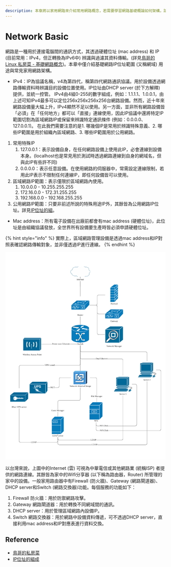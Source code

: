 ```yaml
---
description: 本章將以家用網路來介紹常用網路概念，若需要學習網路基礎概論如何架構，請參考鳥哥的 Linux 私房菜 - 基礎網路概念。
---
```


# Network Basic

網路是一種用於連接電腦間的通訊方式，其透過硬體位址 \(mac address\) 和 IP \(目前常用：IPv4，但正轉換為IPv6中\) 辨識與過濾其資料傳輸。\(詳見[鳥哥的 Linux 私房菜 - 基礎網路概念](http://linux.vbird.org/linux_server/0110network_basic.php)\)。本章中僅介紹基礎網路IP位址範圍 \(又稱網域\) 用途與常見家用網路架構。

* IPv4：IP為協議名稱，v4為第四代，稱第四代網路通訊協議。用於設備透過網路傳輸資料時辨識目的設備位置使用。IP位址由DHCP server \(於下方解釋\) 提供，並統一控管。 IPv4由4組0-255的數字組成，例如：1.1.1.1、1.0.0.1，由上述可知IPv4最多可以定位256x256x256x256台網路設備。然而，近十年來網路設備量大幅上升，IPv4顯然不足以使用。另一方面，並非所有網路設備皆「必須」在「任何地方」都可以「直接」連線使用，因此IP協議中還將特定IP範圍切割為區域網路IP或保留來辨識特定通訊條件 \(例如：0.0.0.0、127.0.0.1\)。 在此我們需要注意的是1. 哪幾個IP是常用於辨識特殊意義、2. 哪些IP範圍是用於組織內區域網路、3. 哪些IP範圍用於公用網路。

1. 常用特殊IP
   1. 127.0.0.1：表示設備自身，在任何網路設備上使用此IP，必會連線到設備本身。\(localhost也是常見用於測試時透過網路連線到自身的網域名，但與此IP有些許不同\)
   2. 0.0.0.0：表示任意設備。在使用網路的伺服器中，常需設定連線限制，若用此IP表示不限制任何連線IP，即任何設備皆可以使用。
2. 區域網路IP範圍：表示僅限於區域網路內使用。
   1. 10.0.0.0 - 10.255.255.255
   2. 172.16.0.0 - 172.31.255.255
   3. 192.168.0.0 - 192.168.255.255
3. 公用網路IP範圍：只要非前述所說的特殊用途IP外，其餘皆為公用網路IP位址。詳見[IP位址的組](http://kevin.hwai.edu.tw/~kevin/material/EAssistant/IP_Class.htm)。

* Mac address：所有電子設備在出廠前都會有mac address \(硬體位址\)，此位址是由組織協議發放，全世界所有設備要生產時皆必須申請硬體位址。

{% hint style="info" %}
實際上，區域網路管理設備是透過mac address和IP對照表確認網路傳輸對象，並非僅透過IP進行連線。
{% endhint %}

![](../.gitbook/assets/network-system-diagram.png)

以台灣來說，上圖中的Internet \(雲\) 可視為中華電信或其他網路業 \(統稱ISP\) 者提供的網路連線。其餘皆為家中的Wifi分享器 \(以下稱為路由器，Router\) 所管理的家中的設備。一般家用路由器中有Firewall \(防火牆\)、Gateway \(網路閘道器\)、DHCP server和Switch \(網路交換器\)功能。每個服務的功能如下：

1. Firewall 防火牆：用於防禦網路攻擊。
2. Gateway 網路閘道器：用於轉換不同網域間的通訊。
3. DHCP server：用於管理區域網路內設備IP。
4. Switch 網路交換器：用於網路中設備資料傳遞，可不透過DHCP server，直接利用mac address和IP對應表進行資料交換。

## Reference

* [鳥哥的私房菜](http://linux.vbird.org/linux_server/0110network_basic.php)
* [IP位址的組成](http://kevin.hwai.edu.tw/~kevin/material/EAssistant/IP_Class.htm)

